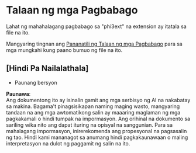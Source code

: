 # Talaan ng mga Pagbabago

Lahat ng mahahalagang pagbabago sa "phi3ext" na extension ay itatala sa file na ito.

Mangyaring tingnan ang [Pananatili ng Talaan ng mga Pagbabago](http://keepachangelog.com/) para sa mga mungkahi kung paano bumuo ng file na ito.

## [Hindi Pa Nailalathala]

- Paunang bersyon

**Paunawa**:  
Ang dokumentong ito ay isinalin gamit ang mga serbisyo ng AI na nakabatay sa makina. Bagama't pinagsisikapan naming maging wasto, mangyaring tandaan na ang mga awtomatikong salin ay maaaring maglaman ng mga pagkakamali o hindi tumpak na impormasyon. Ang orihinal na dokumento sa sariling wika nito ang dapat ituring na opisyal na sanggunian. Para sa mahalagang impormasyon, inirerekomenda ang propesyonal na pagsasalin ng tao. Hindi kami mananagot sa anumang hindi pagkakaunawaan o maling interpretasyon na dulot ng paggamit ng salin na ito.